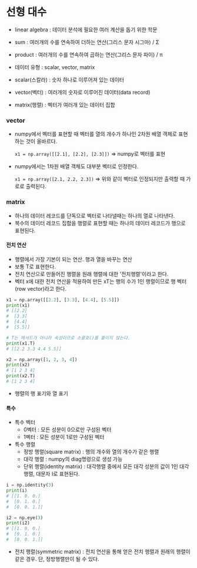 # 선형 대수

- linear algebra : 데이터 분석에 필요한 여러 계산을 돕기 위한 학문



- sum : 여러개의 수를 연속하여 더하는 연산(그리스 문자 시그마) / Σ
- product : 여러개의 수를 연속하여 곱하는 연산(그리스 문자 파이) / π



- 데이터 유형 : scalar, vector, matrix
- scalar(스칼라) : 숫자 하나로 이루어져 있는 데이터
- vector(벡터) : 여러개의 숫자로 이루어진 데이터(data record)
- matrix(행렬) : 벡터가 여러개 있는 데이터 집합



### vector

- numpy에서 벡터를 표현할 때 벡터를 열의 개수가 하나인 2차원 배열 객체로 표현하는 것이 올바르다.

  `x1 = np.array([[2.1], [2.2], [2.3]])` => numpy로 벡터를 표현

- numpy에서는 1차원 배열 객체도 대부분 벡터로 인정한다.

  `x1 = np.array([2.1, 2.2, 2.3])`	=> 위와 같이 벡터로 인정되지만 출력할 때 가로로 출력된다.



### matrix

- 하나의 데이터 레코드를 단독으로 벡터로 나타낼때는 하나의 열로 나타낸다.
- 복수의 데이터 레코드 집합을 행렬로 표현할 때는 하나의 데이터 레코드가 행으로 표현된다.



#### 전치 연산

- 행렬에서 가장 기본이 되는 연산. 행과 열을 바꾸는 연산
- 보통 T로 표현한다.
- 전치 연산으로 만들어진 행렬을 원래 행렬에 대한 '전치행렬'이라고 한다.
- 벡터 x에 대한 전치 연산을 적용하여 만든 xT는 행의 수가 1인 행렬이므로 행 벡터(row vector)라고 한다.

``` python
x1 = np.array([[2.2], [3.3], [4.4], [5.5]])
print(x1)
# [[2.2]
#  [3.3]
#  [4.4]
#  [5.5]]

# T는 메서드가 아니라 속성이므로 소괄호()를 붙이지 않는다.
print(x1.T)
# [[2.2 3.3 4.4 5.5]]

x2 = np.array([1, 2, 3, 4])
print(x2)
# [1 2 3 4]
print(x2.T)
# [1 2 3 4]
```



- 행렬의 행 표기와 열 표기



#### 특수

- 특수 벡터
  - 0벡터 : 모든 성분이 0으로만 구성된 벡터
  - 1벡터 : 모든 성분이 1로만 구성된 벡터
- 특수 행렬
  - 정방 행렬(square matrix) : 행의 개수와 열의 개수가 같은 행렬
  - 대각 행렬 : numpy의 diag명령으로 생성 가능
  - 단위 행렬(identity matrix) : 대각행렬 중에서 모든 대각 성분의 값이 1인 대각행렬, 대문자 I로 표현된다.

```python
i = np.identity(3)
print(i)
# [[1. 0. 0.]
#  [0. 1. 0.]
#  [0. 0. 1.]]

i2 = np.eye(3)
print(i2)
# [[1. 0. 0.]
#  [0. 1. 0.]
#  [0. 0. 1.]]
```

- 전치 행렬(symmetric matrix) : 전치 연산을 통해 얻은 전치 행렬과 원래의 행렬이 같은 경우. 단, 정방행렬만이 될 수 있다.







